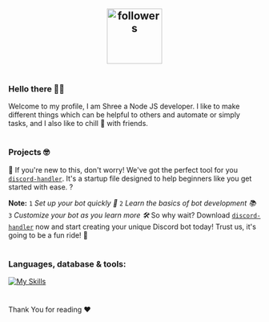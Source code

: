<h2 align="center">
<!-- <img width="100%" src=""> -->
<br> </br>
<img alt="followers" title="Github'dan Takip Et" src="https://img.shields.io/github/followers/sh3ee?color=236ad3&labelColor=1155ba&style=for-the-badge&logo=github&label=follower" width="110px" /></a>
</h2>

#

### Hello there 🙋‍♂️
Welcome to my profile, I am Shree a Node JS developer.
I like to make different things which can be helpful to others and automate or simply tasks, and I also like to chill 🥶 with friends.

#

### Projects 🤓


🎉 If you're new to this, don't worry! We've got the perfect tool for you [`discord-handler`](https://github.com/sh3ee/discord-handler). It's a startup file designed to help beginners like you get started with ease. ?

**Note:**
`1` *Set up your bot quickly 🚀*
`2` *Learn the basics of bot development 📚*
`3` *Customize your bot as you learn more 🛠️*
So why wait? Download [`discord-handler`](https://github.com/sh3ee/discord-handler) now and start creating your unique Discord bot today! Trust us, it's going to be a fun ride! 🎢

#

### Languages, database & tools:
[![My Skills](https://skillicons.dev/icons?i=js,ts,nodejs,mongo,sequelize,vscode)](https://github.com/sh3ee/sh3ee)

#

Thank You for reading ♥
